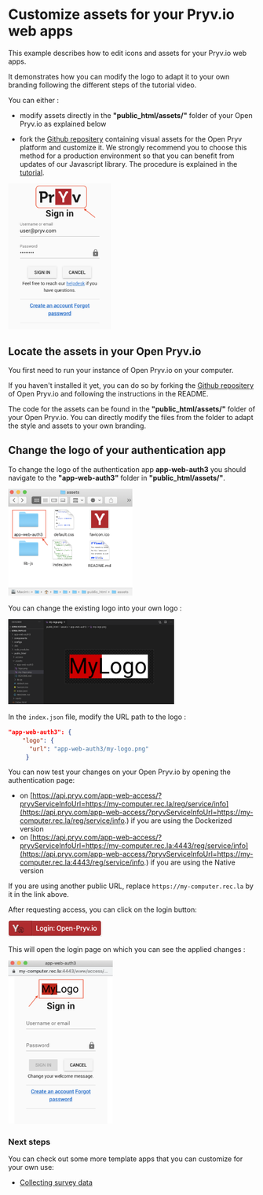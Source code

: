 # Customize assets for your Pryv.io web apps

This example describes how to edit icons and assets for your Pryv.io web apps. 

It demonstrates how you can modify the logo to adapt it to your own branding following the different steps of the tutorial video.

You can either :
- modify assets directly in the **"public_html/assets/"** folder of your Open Pryv.io as explained below

- fork the [Github repositery](https://github.com/pryv/assets-open-pryv.io) containing visual assets for the Open Pryv platform and customize it. We strongly recommend you to choose this method for a production environment so that you can benefit from updates of our Javascript library. The procedure is explained in the [tutorial](customize-assets/tutorial.md).

<img src="images/customize_pryv.png" alt="customize-pryv" style="zoom:33%;" />


## Locate the assets in your Open Pryv.io

You first need to run your instance of Open Pryv.io on your computer. 

If you haven't installed it yet, you can do so by forking the [Github repositery](https://github.com/pryv/open-pryv.io) of Open Pryv.io and following the instructions in the README.

The code for the assets can be found in the **"public_html/assets/"** folder of your Open Pryv.io. You can directly modify the files from the folder to adapt the style and assets to your own branding.

## Change the logo of your authentication app

To change the logo of the authentication app **app-web-auth3** you should navigate to the **"app-web-auth3"** folder in **"public_html/assets/"**.

<img src="images/change-logo.png" alt="change-logo" style="zoom:33%;" />


You can change the existing logo into your own logo :

<img src="images/my-logo.png" alt="my-logo" style="zoom:33%;" />

In the `index.json` file, modify the URL path to the logo :
```json
"app-web-auth3": {
   	"logo": {
   	  "url": "app-web-auth3/my-logo.png" 
     }
```

You can now test your changes on your Open Pryv.io by opening the authentication page: 
- on [https://api.pryv.com/app-web-access/?pryvServiceInfoUrl=https://my-computer.rec.la/reg/service/info](https://api.pryv.com/app-web-access/?pryvServiceInfoUrl=https://my-computer.rec.la/reg/service/info.) if you are using the Dockerized version
- on [https://api.pryv.com/app-web-access/?pryvServiceInfoUrl=https://my-computer.rec.la:4443/reg/service/info](https://api.pryv.com/app-web-access/?pryvServiceInfoUrl=https://my-computer.rec.la:4443/reg/service/info.) if you are using the Native version

If you are using another public URL, replace `https://my-computer.rec.la` by it in the link above.

After requesting access, you can click on the login button:

<img src="images/login-open-pryv.png" alt="login-open-pryv" style="zoom:33%;" />


This will open the login page on which you can see the applied changes :

<img src="images/new-logo.png" alt="new-logo" style="zoom:33%;" />

### Next steps

You can check out some more template apps that you can customize for your own use:
- [Collecting survey data](collect-survey-data)
